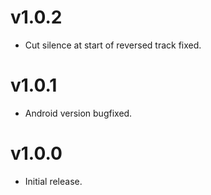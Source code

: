 v1.0.2
============
* Cut silence at start of reversed track fixed.

v1.0.1
============
* Android version bugfixed.

v1.0.0
============
* Initial release.